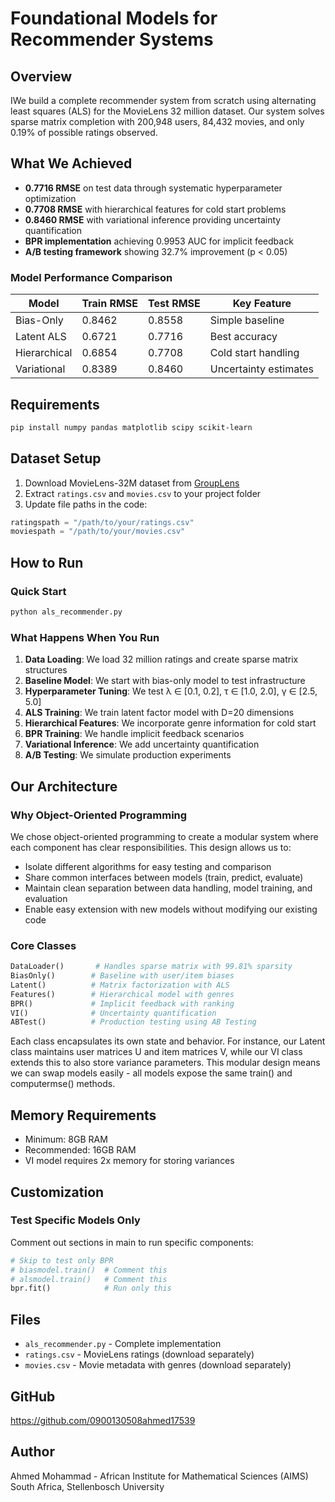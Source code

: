 # Foundational Models for Recommender Systems

## Overview
IWe build a complete recommender system from scratch using alternating least squares (ALS) for the MovieLens 32 million dataset. Our system solves sparse matrix completion with 200,948 users, 84,432 movies, and only 0.19% of possible ratings observed.

## What We Achieved
* **0.7716 RMSE** on test data through systematic hyperparameter optimization
* **0.7708 RMSE** with hierarchical features for cold start problems
* **0.8460 RMSE** with variational inference providing uncertainty quantification
* **BPR implementation** achieving 0.9953 AUC for implicit feedback
* **A/B testing framework** showing 32.7% improvement (p < 0.05)

### Model Performance Comparison
| Model | Train RMSE | Test RMSE | Key Feature |
|-------|------------|-----------|-------------|
| Bias-Only | 0.8462 | 0.8558 | Simple baseline |
| Latent ALS | 0.6721 | 0.7716 | Best accuracy |
| Hierarchical | 0.6854 | 0.7708 | Cold start handling |
| Variational | 0.8389 | 0.8460 | Uncertainty estimates |

## Requirements
```bash
pip install numpy pandas matplotlib scipy scikit-learn
```

## Dataset Setup
1. Download MovieLens-32M dataset from [GroupLens](https://grouplens.org/datasets/movielens/32m/)
2. Extract `ratings.csv` and `movies.csv` to your project folder
3. Update file paths in the code:
```python
ratingspath = "/path/to/your/ratings.csv"
moviespath = "/path/to/your/movies.csv"
```

## How to Run

### Quick Start
```bash
python als_recommender.py
```

### What Happens When You Run
1. **Data Loading**: We load 32 million ratings and create sparse matrix structures
2. **Baseline Model**: We start with bias-only model to test infrastructure
3. **Hyperparameter Tuning**: We test λ ∈ [0.1, 0.2], τ ∈ [1.0, 2.0], γ ∈ [2.5, 5.0]
4. **ALS Training**: We train latent factor model with D=20 dimensions
5. **Hierarchical Features**: We incorporate genre information for cold start
6. **BPR Training**: We handle implicit feedback scenarios
7. **Variational Inference**: We add uncertainty quantification
8. **A/B Testing**: We simulate production experiments

## Our Architecture

### Why Object-Oriented Programming
We chose object-oriented programming to create a modular system where each component has clear responsibilities. This design allows us to:
- Isolate different algorithms for easy testing and comparison
- Share common interfaces between models (train, predict, evaluate)
- Maintain clean separation between data handling, model training, and evaluation
- Enable easy extension with new models without modifying our existing code

### Core Classes
```python
DataLoader()       # Handles sparse matrix with 99.81% sparsity
BiasOnly()        # Baseline with user/item biases
Latent()          # Matrix factorization with ALS
Features()        # Hierarchical model with genres
BPR()             # Implicit feedback with ranking
VI()              # Uncertainty quantification
ABTest()          # Production testing using AB Testing 
```

Each class encapsulates its own state and behavior. For instance, our Latent class maintains user matrices U and item matrices V, while our VI class extends this to also store variance parameters. This modular design means we can swap models easily - all models expose the same train() and computermse() methods.

## Memory Requirements
* Minimum: 8GB RAM
* Recommended: 16GB RAM
* VI model requires 2x memory for storing variances

## Customization


### Test Specific Models Only
Comment out sections in main to run specific components:
```python
# Skip to test only BPR
# biasmodel.train()  # Comment this
# alsmodel.train()   # Comment this
bpr.fit()            # Run only this
```

## Files
* `als_recommender.py` - Complete implementation
* `ratings.csv` - MovieLens ratings (download separately)
* `movies.csv` - Movie metadata with genres (download separately)

## GitHub
https://github.com/0900130508ahmed17539

## Author
Ahmed Mohammad - African Institute for Mathematical Sciences (AIMS) South Africa, Stellenbosch University

